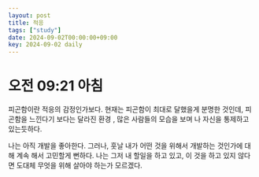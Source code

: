```yaml
---
layout: post
title: 적응
tags: ["study"]
date: 2024-09-02T00:00:00+09:00
key: 2024-09-02 daily
---
```

# 오전 09:21 아침

피곤함이란 적응의 감정인가보다. 현재는 피곤함이 최대로 달했을게 분명한 것인데, 피곤함을 느낀다기 보다는 달라진 환경 , 많은 사람들의 모습을 보며 나 자신을 통제하고 있는듯하다.

나는 아직 개발을 좋아한다. 그러나, 훗날 내가 어떤 것을 위해서 개발하는 것인가에 대해 계속 해서 고민할게 뻔하다. 나는 그저 내 할일을 하고 있고, 이 것을 하고 있지 않다면 도대체 무엇을 위해 살아야 하는가 모르겠다.
